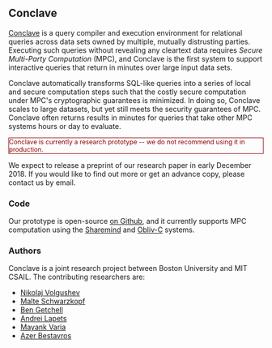 ## Conclave

[Conclave](https://github.com/multiparty/conclave) is a query compiler and execution environment for relational queries across data sets owned by multiple, mutually distrusting parties. Executing such queries without revealing any cleartext data requires *Secure Multi-Party Computation* (MPC), and Conclave is the first system to support interactive queries that return in minutes over large input data sets.

Conclave automatically transforms SQL-like queries into a series of local and secure computation steps such that the costly secure computation under MPC's cryptographic guarantees is minimized. In doing so, Conclave scales to large datasets, but yet still meets the security guarantees of MPC. Conclave often returns results in minutes for queries that take other MPC systems hours or day to evaluate.

<p style="border: 1px solid darkred; color: darkred; font-size: 0.9em;">
Conclave is currently a research prototype -- we do not recommend using it in production.<br />

We expect to release a preprint of our research paper in early December 2018.
If you would like to find out more or get an advance copy, please contact us by email.
</p>

### Code

Our prototype is open-source [on Github](https://github.com/multiparty/conclave), and it currently supports MPC computation using the [Sharemind](https://sharemind.cyber.ee/) and [Obliv-C](https://oblivc.org/) systems.

### Authors

Conclave is a joint research project between Boston University and MIT CSAIL.
The contributing researchers are:

* [Nikolaj Volgushev](https://n1v0lg.github.io/)
* [Malte Schwarzkopf](http://people.csail.mit.edu/malte/)
* [Ben Getchell](https://www.bu.edu/hic/profile/ben-getchell/)
* [Andrei Lapets](https://cs-people.bu.edu/lapets/)
* [Mayank Varia](https://www.mvaria.com/)
* [Azer Bestavros](http://azer.bestavros.net/)
